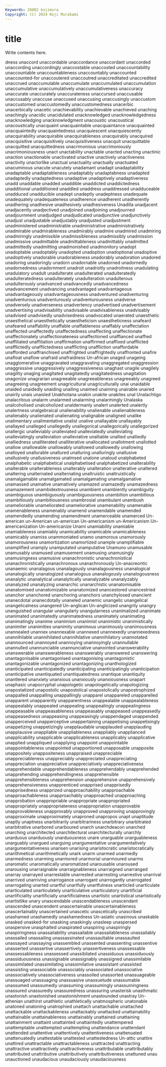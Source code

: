 ```yaml
---
Keywords: 28882 kojimura
Copyright: (C) 2024 Koji Murakami
---
```


# title

Write contents here.



dness unaccord unaccordable unaccordance unaccordant unaccorded
unaccording unaccordingly unaccostable unaccosted unaccountability unaccountable unaccountableness unaccountably unaccounted unaccounted-for
unaccoutered unaccoutred unaccreditated unaccredited unaccrued unaccumulable unaccumulate unaccumulated unaccumulation unaccumulative
unaccumulatively unaccumulativeness unaccuracy unaccurate unaccurately unaccurateness unaccursed unaccusable unaccusably unaccuse
unaccused unaccusing unaccusingly unaccustom unaccustomed unaccustomedly unaccustomedness unacerbic unacerbically unacetic
unachievability unachievable unachieved unaching unachingly unacidic unacidulated unacknowledged unacknowledgedness unacknowledging
unacknowledgment unacoustic unacoustical unacoustically unacquaint unacquaintable unacquaintance unacquainted unacquaintedly unacquaintedness
unacquiescent unacquiescently unacquirability unacquirable unacquirableness unacquirably unacquired unacquisitive unacquisitively unacquisitiveness
unacquit unacquittable unacquitted unacquittedness unacrimonious unacrimoniously unacrimoniousness unact unactability unactable
unacted unacting unactinic unaction unactionable unactivated unactive unactively unactiveness unactivity
unactorlike unactual unactuality unactually unactuated unacuminous unacute unacutely unadamant unadapt
unadaptability unadaptable unadaptableness unadaptably unadaptabness unadapted unadaptedly unadaptedness unadaptive unadaptively
unadaptiveness unadd unaddable unadded unaddible unaddicted unaddictedness unadditional unadditioned unaddled
unaddress unaddressed unadduceable unadduced unadducible unadept unadeptly unadeptness unadequate unadequately
unadequateness unadherence unadherent unadherently unadhering unadhesive unadhesively unadhesiveness Unadilla unadjacent
unadjacently unadjectived unadjoined unadjoining unadjourned unadjournment unadjudged unadjudicated unadjunctive unadjunctively
unadjust unadjustable unadjustably unadjusted unadjustment unadministered unadministrable unadministrative unadministratively unadmirable
unadmirableness unadmirably unadmire unadmired unadmiring unadmiringly unadmissible unadmissibleness unadmissibly unadmission
unadmissive unadmittable unadmittableness unadmittably unadmitted unadmittedly unadmitting unadmonished unadmonitory unadopt
unadoptable unadoptably unadopted unadoption unadoptional unadoptive unadoptively unadorable unadorableness unadorably
unadoration unadored unadoring unadoringly unadorn unadornable unadorned unadornedly unadornedness unadornment
unadroit unadroitly unadroitness unadulating unadulatory unadult unadulterate unadulterated unadulteratedly unadulteratedness
unadulterately unadulteration unadulterous unadulterously unadvanced unadvancedly unadvancedness unadvancement unadvancing unadvantaged
unadvantageous unadvantageously unadvantageousness unadventured unadventuring unadventurous unadventurously unadventurousness unadverse unadversely
unadverseness unadvertency unadvertised unadvertisement unadvertising unadvisability unadvisable unadvisableness unadvisably unadvised
unadvisedly unadvisedness unadvocated unaerated unaesthetic unaesthetical unaesthetically unaestheticism unaestheticness unafeard
unafeared unaffability unaffable unaffableness unaffably unaffectation unaffected unaffectedly unaffectedness unaffecting
unaffectionate unaffectionately unaffectionateness unaffectioned unaffianced unaffied unaffiliated unaffiliation unaffirmation unaffirmed
unaffixed unafflicted unafflictedly unafflictedness unafflicting unaffliction unaffordable unafforded unaffranchised unaffrighted
unaffrightedly unaffronted unafire unafloat unaflow unafraid unafraidness Un-african unaged unageing
unagglomerative unaggravated unaggravating unaggregated unaggression unaggressive unaggressively unaggressiveness unaghast unagile
unagilely unagility unaging unagitated unagitatedly unagitatedness unagitation unagonize unagrarian unagreeable
unagreeableness unagreeably unagreed unagreeing unagreement unagricultural unagriculturally unai unaidable unaided
unaidedly unaiding unailing unaimed unaiming unairable unaired unairily unais unaisled
Unakhotana unakin unakite unakites unal Unalachtigo unalacritous unalarm unalarmed unalarming
unalarmingly Unalaska unalcoholised unalcoholized unaldermanly unalert unalerted unalertly unalertness unalgebraical
unalienability unalienable unalienableness unalienably unalienated unalienating unalignable unaligned unalike unalimentary
unalimentative unalist unalive unallayable unallayably unallayed unalleged unallegedly unallegorical unallegorically
unallegorized unallergic unalleviably unalleviated unalleviatedly unalleviating unalleviatingly unalleviation unalleviative unalliable
unallied unalliedly unalliedness unalliterated unalliterative unallocated unallotment unallotted unallow unallowable
unallowably unallowed unallowedly unallowing unalloyed unallurable unallured unalluring unalluringly unallusive
unallusively unallusiveness unalmsed unalone unaloud unalphabeted unalphabetic unalphabetical unalphabetised unalphabetized
unalterability unalterable unalterableness unalterably unalteration unalterative unaltered unaltering unalternated unalternating
unaltruistic unaltruistically unamalgamable unamalgamated unamalgamating unamalgamative unamassed unamative unamatively unamazed
unamazedly unamazedness unamazement unambidextrousness unambient unambiently unambiguity unambiguous unambiguously unambiguousness
unambition unambitious unambitiously unambitiousness unambrosial unambulant unambush unameliorable unameliorated unameliorative
unamenability unamenable unamenableness unamenably unamend unamendable unamended unamendedly unamending unamendment
unamerceable unamerced Un-american un-American un-american Un-americanism un-Americanism Un-americanization Un-americanize Unami
unamiability unamiable unamiableness unamiably unamicability unamicable unamicableness unamicably unamiss unammoniated
unamo unamorous unamorously unamorousness unamortization unamortized unample unamplifiable unamplified unamply
unamputated unamputative Unamuno unamusable unamusably unamused unamusement unamusing unamusingly unamusingness
unamusive unanachronistic unanachronistical unanachronistically unanachronous unanachronously Un-anacreontic unanaemic unanalagous unanalagously
unanalagousness unanalogical unanalogically unanalogized unanalogous unanalogously unanalogousness unanalytic unanalytical unanalytically
unanalyzable unanalyzably unanalyzed unanalyzing unanarchic unanarchistic unanatomisable unanatomised unanatomizable unanatomized
unancestored unancestried unanchor unanchored unanchoring unanchors unanchylosed unancient unanecdotal unanecdotally
unaneled unanemic unangelic unangelical unangelicalness unangered Un-anglican Un-anglicized unangrily unangry
unanguished unangular unangularly unangularness unanimalized unanimate unanimated unanimatedly unanimatedness unanimately
unanimating unanimatingly unanime unanimism unanimist unanimistic unanimistically unanimiter unanimities unanimity
unanimous unanimously unanimousness unannealed unannex unannexable unannexed unannexedly unannexedness unannihilable
unannihilated unannihilative unannihilatory unannotated unannounced unannoyed unannoying unannoyingly unannullable unannulled
unannunciable unannunciative unanointed unanswerability unanswerable unanswerableness unanswerably unanswered unanswering unantagonisable
unantagonised unantagonising unantagonistic unantagonizable unantagonized unantagonizing unanthologized unanticipated unanticipatedly unanticipating
unanticipatingly unanticipation unanticipative unantiquated unantiquatedness unantique unantiquity unantlered unanxiety unanxious
unanxiously unanxiousness unapart unaphasic unapocryphal unapologetic unapologetically unapologizing unapostatized unapostolic
unapostolical unapostolically unapostrophized unappalled unappalling unappallingly unapparel unappareled unapparelled unapparent
unapparently unapparentness unappealable unappealableness unappealably unappealed unappealing unappealingly unappealingness unappeasable
unappeasableness unappeasably unappeased unappeasedly unappeasedness unappeasing unappeasingly unappendaged unappended unapperceived
unapperceptive unappertaining unappetising unappetisingly unappetizing unappetizingly unapplaudable unapplauded unapplauding unapplausive
unappliable unappliableness unappliably unapplianced unapplicability unapplicable unapplicableness unapplicably unapplicative unapplied
unappliqued unapplying unappoint unappointable unappointableness unappointed unapportioned unapposable unapposite unappositely
unappositeness unappraised unappreciable unappreciableness unappreciably unappreciated unappreciating unappreciation unappreciative unappreciatively
unappreciativeness unapprehendable unapprehendableness unapprehendably unapprehended unapprehending unapprehendingness unapprehensible unapprehensibleness unapprehension
unapprehensive unapprehensively unapprehensiveness unapprenticed unapprised unapprisedly unapprisedness unapprized unapproachability unapproachable
unapproachableness unapproachably unapproached unapproaching unapprobation unappropriable unappropriate unappropriated unappropriately unappropriateness
unappropriation unapprovable unapprovableness unapprovably unapproved unapproving unapprovingly unapproximate unapproximately unaproned
unapropos unapt unaptitude unaptly unaptness unarbitrarily unarbitrariness unarbitrary unarbitrated unarbitrative
unarbored unarboured unarch unarchdeacon unarched unarching unarchitected unarchitectural unarchitecturally unarchly
unarduous unarduously unarduousness unare unarguable unarguableness unarguably unargued unarguing unargumentative
unargumentatively unargumentativeness unarisen unarising unaristocratic unaristocratically unarithmetical unarithmetically unark unarm
unarmed unarmedly unarmedness unarming unarmored unarmorial unarmoured unarms unaromatic unaromatically
unaromatized unarousable unaroused unarousing unarraignable unarraignableness unarraigned unarranged unarray unarrayed
unarrestable unarrested unarresting unarrestive unarrival unarrived unarriving unarrogance unarrogant unarrogantly
unarrogated unarrogating unarted unartful unartfully unartfulness unarticled unarticulate unarticulated unarticulately
unarticulative unarticulatory unartificial unartificiality unartificially unartificialness unartistic unartistical unartistically unartistlike
unary unascendable unascendableness unascendant unascended unascendent unascertainable unascertainableness unascertainably unascertained
unascetic unascetically unascribed unashamed unashamedly unashamedness Un-asiatic unasinous unaskable unasked
unasked-for unasking unaskingly unasleep unaspersed unaspersive unasphalted unaspirated unaspiring unaspiringly
unaspiringness unassailability unassailable unassailableness unassailably unassailed unassailing unassassinated unassaultable unassaulted
unassayed unassaying unassembled unassented unassenting unassentive unasserted unassertive unassertively unassertiveness
unassessable unassessableness unassessed unassibilated unassiduous unassiduously unassiduousness unassignable unassignably unassigned
unassimilable unassimilated unassimilating unassimilative unassistant unassisted unassisting unassociable unassociably unassociated
unassociative unassociatively unassociativeness unassoiled unassorted unassuageable unassuaged unassuaging unassuasive unassuetude
unassumable unassumed unassumedly unassuming unassumingly unassumingness unassured unassuredly unassuredness unassuring
unasterisk unasthmatic unastonish unastonished unastonishment unastounded unastray Un-athenian unathirst unathletic
unathletically unatmospheric unatonable unatoned unatoning unatrophied unattach unattachable unattached unattackable
unattackableness unattackably unattacked unattainability unattainable unattainableness unattainably unattained unattaining unattainment
unattaint unattainted unattaintedly unattempered unattemptable unattempted unattempting unattendance unattendant unattended
unattentive unattentively unattentiveness unattenuated unattenuatedly unattestable unattested unattestedness Un-attic unattire
unattired unattractable unattractableness unattracted unattracting unattractive unattractively unattractiveness unattributable unattributably
unattributed unattributive unattributively unattributiveness unattuned unau unauctioned unaudacious unaudaciously unaudaciousness
